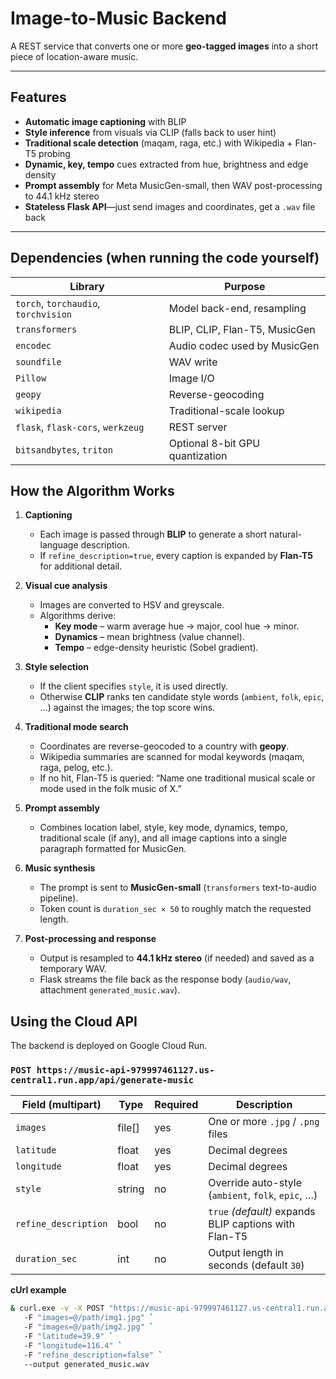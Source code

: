 # Image-to-Music Backend

A REST service that converts one or more **geo-tagged images** into a short piece of location-aware music.

---

## Features

* **Automatic image captioning** with BLIP  
* **Style inference** from visuals via CLIP (falls back to user hint)  
* **Traditional scale detection** (maqam, raga, etc.) with Wikipedia + Flan-T5 probing  
* **Dynamic, key, tempo** cues extracted from hue, brightness and edge density  
* **Prompt assembly** for Meta MusicGen-small, then WAV post-processing to 44.1 kHz stereo  
* **Stateless Flask API**—just send images and coordinates, get a `.wav` file back  

---

## Dependencies (when running the code yourself)

| Library | Purpose |
|---------|---------|
| `torch`, `torchaudio`, `torchvision` | Model back-end, resampling |
| `transformers` | BLIP, CLIP, Flan-T5, MusicGen |
| `encodec` | Audio codec used by MusicGen |
| `soundfile` | WAV write |
| `Pillow` | Image I/O |
| `geopy` | Reverse-geocoding |
| `wikipedia` | Traditional-scale lookup |
| `flask`, `flask-cors`, `werkzeug` | REST server |
| `bitsandbytes`, `triton` | Optional 8-bit GPU quantization |

## How the Algorithm Works

1. **Captioning**  
   * Each image is passed through **BLIP** to generate a short natural-language description.  
   * If `refine_description=true`, every caption is expanded by **Flan-T5** for additional detail.

2. **Visual cue analysis**  
   * Images are converted to HSV and greyscale.  
   * Algorithms derive:  
     * **Key mode** – warm average hue → major, cool hue → minor.  
     * **Dynamics** – mean brightness (value channel).  
     * **Tempo** – edge-density heuristic (Sobel gradient).

3. **Style selection**  
   * If the client specifies `style`, it is used directly.  
   * Otherwise **CLIP** ranks ten candidate style words (`ambient`, `folk`, `epic`, …) against the images; the top score wins.

4. **Traditional mode search**  
   * Coordinates are reverse-geocoded to a country with **geopy**.  
   * Wikipedia summaries are scanned for modal keywords (maqam, raga, pelog, etc.).  
   * If no hit, Flan-T5 is queried: “Name one traditional musical scale or mode used in the folk music of X.”

5. **Prompt assembly**  
   * Combines location label, style, key mode, dynamics, tempo, traditional scale (if any), and all image captions into a single paragraph formatted for MusicGen.

6. **Music synthesis**  
   * The prompt is sent to **MusicGen-small** (`transformers` text-to-audio pipeline).  
   * Token count is `duration_sec × 50` to roughly match the requested length.

7. **Post-processing and response**  
   * Output is resampled to **44.1 kHz stereo** (if needed) and saved as a temporary WAV.  
   * Flask streams the file back as the response body (`audio/wav`, attachment `generated_music.wav`).

## Using the Cloud API

The backend is deployed on Google Cloud Run.

### `POST https://music-api-979997461127.us-central1.run.app/api/generate-music`

| Field (multipart)      | Type    | Required | Description                                                     |
|------------------------|---------|----------|-----------------------------------------------------------------|
| `images`               | file[]  | yes      | One or more `.jpg` / `.png` files                               |
| `latitude`             | float   | yes      | Decimal degrees                                                 |
| `longitude`            | float   | yes      | Decimal degrees                                                 |
| `style`                | string  | no       | Override auto-style (`ambient`, `folk`, `epic`, …)              |
| `refine_description`   | bool    | no       | `true` *(default)* expands BLIP captions with Flan-T5           |
| `duration_sec`         | int     | no       | Output length in seconds (default `30`)                         |

**cUrl example**
```bash
& curl.exe -v -X POST "https://music-api-979997461127.us-central1.run.app/api/generate-music" `
   -F "images=@/path/img1.jpg" `
   -F "images=@/path/img2.jpg" `
   -F "latitude=39.9" `
   -F "longitude=116.4" `
   -F "refine_description=false" `
   --output generated_music.wav

